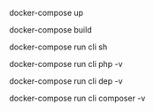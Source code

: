 docker-compose up

docker-compose build

docker-compose run cli sh

docker-compose run cli php -v

docker-compose run cli dep -v

docker-compose run cli composer -v



